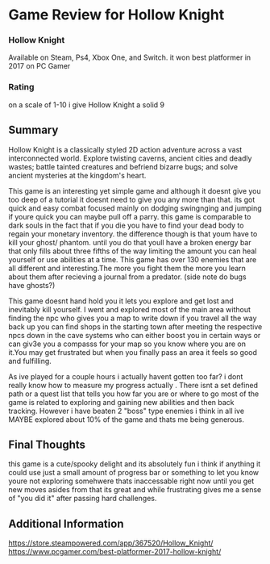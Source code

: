 # Game Review for Hollow Knight

### Hollow Knight 
Available on Steam, Ps4, Xbox One, and Switch.
it won best platformer in 2017 on PC Gamer  

### Rating
on a scale of 1-10 i give Hollow Knight a solid 9

## Summary

  Hollow Knight is a classically styled 2D action adventure across a vast interconnected world. Explore twisting caverns, ancient cities and deadly wastes; battle tainted creatures and befriend bizarre bugs; and solve ancient mysteries at the kingdom's heart.

  This game is an interesting yet simple game and although it doesnt give you too deep of a tutorial it doesnt need to give you any more than that. its got quick and easy combat focused mainly on dodging swingnging and jumping if youre quick you can maybe pull off a parry. this game is comparable to dark souls in the fact that if you die you have to find your dead body to regain your monetary inventory. the difference though is that youm have to kill your ghost/ phantom. until you do that youll have a broken energy bar that only fills about three fifths of the way limiting the amount you can heal yourself or use abilities at a time. This game has over 130 enemies that are all different and interesting.The more you fight them the more you learn about them after recieving a journal from a predator.
(side note do bugs have ghosts?)
  
  This game doesnt hand hold you it lets you explore and get lost and inevitably kill yourself. I went and explored most of the main area without finding the npc who gives you a map to write down if you travel all the way back up you can find shops in the starting town after meeting the respective npcs down in the cave systems who can either boost you in certain ways or can giv3e you a compasss for your map so you know where you are on it.You may get frustrated but when you finally pass an area it feels so good and fulfilling.
  
  As ive played for a couple hours i actually havent gotten too far? i dont really know how to measure my progress actually . There isnt a set defined path or a quest list that tells you how far you are or where to go most of the game is related to exploring and gaining new abilities and then back tracking. However i have beaten 2 "boss" type enemies i think in all ive MAYBE explored about 10% of the game and thats me being generous.

## Final Thoughts
this game is a cute/spooky delight and its absolutely fun i think if anything it could use just a small amount of progress bar or something to let you know youre not exploring somehwere thats inaccessable right now until you get new moves asides from that its great and while frustrating gives me a sense of "you did it" after passing hard challenges.

## Additional Information
https://store.steampowered.com/app/367520/Hollow_Knight/
https://www.pcgamer.com/best-platformer-2017-hollow-knight/
